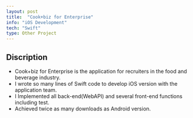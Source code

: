 ```yaml
---
layout: post
title:  "Cook+biz for Enterprise"
info: "iOS Development"
tech: "Swift"
type: Other Project 
---
```


## Discription

* Cook+biz for Enterprise is the application for recruiters in the food and beverage industry.
* I wrote so many lines of Swift code to develop iOS version with the application team.
* I Implemented all back-end(WebAPI) and several front-end functions including test.
* Achieved twice as many downloads as Android version.
